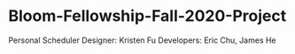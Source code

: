 # Bloom-Fellowship-Fall-2020-Project
Personal Scheduler
Designer: Kristen Fu
Developers: Eric Chu, James He

